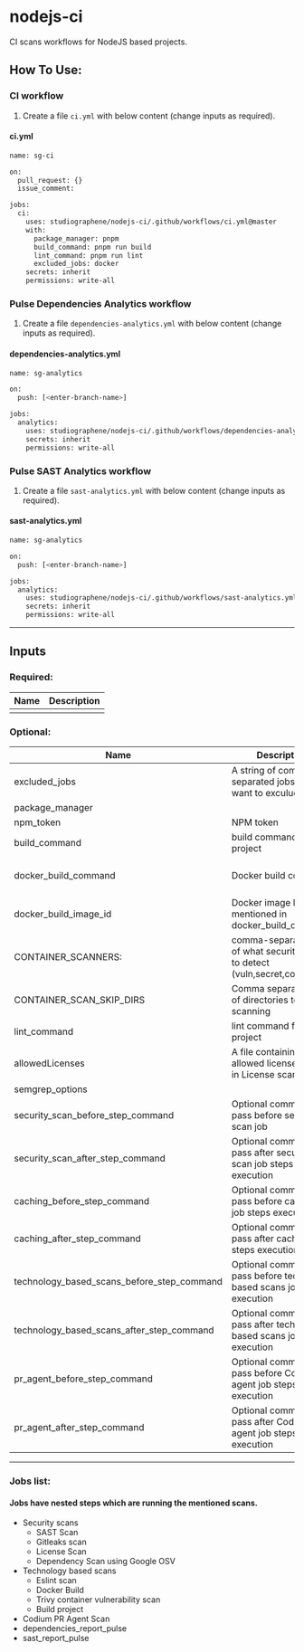 # nodejs-ci

CI scans workflows for NodeJS based projects.

## How To Use:

### CI workflow

1. Create a file `ci.yml` with below content (change inputs as required).

#### ci.yml

```sh
name: sg-ci

on:
  pull_request: {}
  issue_comment:

jobs:
  ci:
    uses: studiographene/nodejs-ci/.github/workflows/ci.yml@master
    with:
      package_manager: pnpm
      build_command: pnpm run build
      lint_command: pnpm run lint
      excluded_jobs: docker
    secrets: inherit
    permissions: write-all
```

### Pulse Dependencies Analytics workflow

1. Create a file `dependencies-analytics.yml` with below content (change inputs as required).

#### dependencies-analytics.yml

```sh
name: sg-analytics

on:
  push: [<enter-branch-name>]

jobs:
  analytics:
    uses: studiographene/nodejs-ci/.github/workflows/dependencies-analytics.yml@master
    secrets: inherit
    permissions: write-all
```

### Pulse SAST Analytics workflow

1. Create a file `sast-analytics.yml` with below content (change inputs as required).

#### sast-analytics.yml

```sh
name: sg-analytics

on:
  push: [<enter-branch-name>]

jobs:
  analytics:
    uses: studiographene/nodejs-ci/.github/workflows/sast-analytics.yml@master
    secrets: inherit
    permissions: write-all
```

---

## Inputs

### Required:

| Name | Description |
| ---- | ----------- |
|      |             |

### Optional:

| Name                     | Description                                                                 | Default                          |
| ------------------------ | --------------------------------------------------------------------------- | -------------------------------- |
| excluded_jobs            | A string of comma separated jobs that you want to exculude.                 |                                  |
| package_manager          |                                                                             | npm                              |
| npm_token                | NPM token                                                                   |                                  |
| build_command            | build command for the project                                               | `npm run build`                  |
| docker_build_command     | Docker build command                                                        | `docker build -t local:latest .` |
| docker_build_image_id    | Docker image ID as mentioned in docker_build_command                        | `local:latest`                   |
| CONTAINER_SCANNERS:      | comma-separated list of what security issues to detect (vuln,secret,config) | `vuln`                           |
| CONTAINER_SCAN_SKIP_DIRS | Comma separated list of directories to skip scanning                        |                                  |
| lint_command             | lint command for the project                                                | `npm run lint`                   |
| allowedLicenses          | A file containing allowed licenses name in License scan finding             |                                  |
| semgrep_options          |                                                                             |                                  |
security_scan_before_step_command    | Optional commands to pass before secuirty scan job |                               |
security_scan_after_step_command    | Optional commands to pass after secuirty scan job steps execution |                               |
caching_before_step_command    | Optional commands to pass before caching job steps execution |                   |
caching_after_step_command    | Optional commands to pass after caching job steps execution |                   |
technology_based_scans_before_step_command    | Optional commands to pass before techology based scans job steps execution |                   |
technology_based_scans_after_step_command    | Optional commands to pass after techology based scans job steps execution |                   |
pr_agent_before_step_command    | Optional commands to pass before Codium PR agent job steps execution |                   |
 pr_agent_after_step_command    | Optional commands to pass after Codium PR agent job steps execution |                   |
---

### Jobs list:
#### Jobs have nested steps which are running the mentioned scans.

- Security scans
  - SAST Scan
  - Gitleaks scan
  - License Scan
  - Dependency Scan using Google OSV
- Technology based scans
  - Eslint scan
  - Docker Build
  - Trivy container vulnerability scan
  - Build project
- Codium PR Agent Scan
- dependencies_report_pulse
- sast_report_pulse